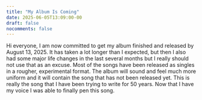 ```yaml
---
title: "My Album Is Coming"
date: 2025-06-05T13:09:00-00
draft: false
nocomments: false
---
```

Hi everyone, I am now committed to get my album finished and released by August 13, 2025.
It has taken a lot longer than I expected, but then I also had some major life changes in the last several months but I really should not use that as an excuse.
Most of the songs have been released as singles in a rougher, experimental format. The album will sound and feel much more uniform and it will contain the song that has not been released yet. This is really the song that I have been trying to write for 50 years. Now that I have my voice I was able to finally pen this song.
